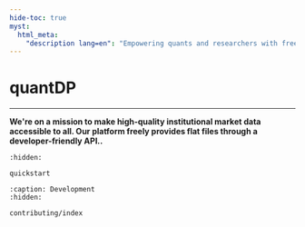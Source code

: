 ```yaml
---
hide-toc: true
myst:
  html_meta:
    "description lang=en": "Empowering quants and researchers with free access to high-quality institutional market data. We offer a developer-friendly API and freely available flat files."
---
```


# quantDP
---
**We're on a mission to make high-quality institutional market data accessible to all. Our platform freely provides flat files through a developer-friendly API..**



```{toctree}
:hidden:

quickstart
```

```{toctree}
:caption: Development
:hidden:

contributing/index
```